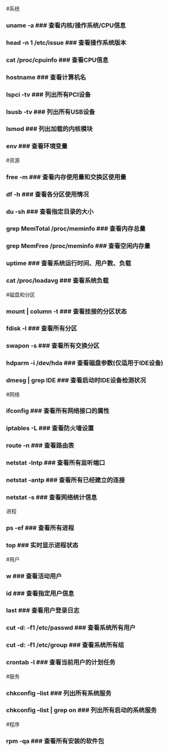 #系统
### uname -a ### 查看内核/操作系统/CPU信息
### head -n 1 /etc/issue ### 查看操作系统版本
### cat /proc/cpuinfo ### 查看CPU信息
### hostname ### 查看计算机名
### lspci -tv ### 列出所有PCI设备
### lsusb -tv ### 列出所有USB设备
### lsmod ### 列出加载的内核模块
### env ### 查看环境变量 
#资源
### free -m ### 查看内存使用量和交换区使用量
### df -h ### 查看各分区使用情况
### du -sh ### 查看指定目录的大小
### grep MemTotal /proc/meminfo ### 查看内存总量
### grep MemFree /proc/meminfo ### 查看空闲内存量
### uptime ### 查看系统运行时间、用户数、负载
### cat /proc/loadavg ### 查看系统负载
#磁盘和分区
### mount | column -t ### 查看挂接的分区状态
### fdisk -l ### 查看所有分区
### swapon -s ### 查看所有交换分区
### hdparm -i /dev/hda ### 查看磁盘参数(仅适用于IDE设备)
### dmesg | grep IDE ### 查看启动时IDE设备检测状况
#网络
### ifconfig ### 查看所有网络接口的属性
### iptables -L ### 查看防火墙设置
### route -n ### 查看路由表
### netstat -lntp ### 查看所有监听端口
### netstat -antp ### 查看所有已经建立的连接
### netstat -s ### 查看网络统计信息
进程
### ps -ef ### 查看所有进程
### top ### 实时显示进程状态
#用户
### w ### 查看活动用户
### id ### 查看指定用户信息
### last ### 查看用户登录日志
### cut -d: -f1 /etc/passwd ### 查看系统所有用户
### cut -d: -f1 /etc/group ### 查看系统所有组
### crontab -l ### 查看当前用户的计划任务
#服务
### chkconfig –list ### 列出所有系统服务
### chkconfig –list | grep on ### 列出所有启动的系统服务
#程序
### rpm -qa ### 查看所有安装的软件包
